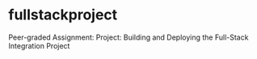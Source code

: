 # fullstackproject
Peer-graded Assignment: Project: Building and Deploying the Full-Stack Integration Project
